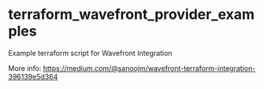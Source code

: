# terraform_wavefront_provider_examples
Example terraform script for Wavefront Integration

More info: https://medium.com/@sanoojm/wavefront-terraform-integration-396139e5d364
